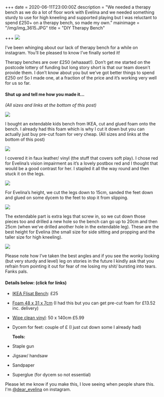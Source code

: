+++
date = 2020-06-11T23:00:00Z
description = "We needed a therapy bench as we do a lot of floor work with Evelina and we needed something sturdy to use for high kneeling and supported playing but I was reluctant to spend £250+ on a therapy bench, so made my own."
mainimage = "/img/img_3615.JPG"
title = "DIY Therapy Bench"

+++
![](/img/img_3615.JPG)

I’ve been whinging about our lack of therapy bench for a while on instagram. You’ll be pleased to know I’ve finally sorted it!

Therapy benches are over £250 (whaaaat!). Don’t get me started on the postcode lottery of funding but long story short is that our team doesn't provide them. I don’t know about you but we’ve got better things to spend £250 on! So I made one, at a fraction of the price and it’s working very well for us so far.

#### Shut up and tell me how you made it…

_(All sizes and links at the bottom of this post)_

![](/img/img_3985.PNG)

I bought an extendable kids bench from IKEA, cut and glued foam onto the bench. I already had this foam which is why I cut it down but you can actually just buy pre-cut foam for very cheap. (All sizes and links at the bottom of this post)

![](/img/img_3986.PNG)

I covered it in faux leather/ vinyl (the stuff that covers soft play). I chose red for Evelina’s vision impairment as it’s a lovely postbox red and I thought that would be a good contrast for her. I stapled it all the way round and then stuck it on the legs.

![](/img/screen-shot-2020-07-17-at-21-39-02.png)

For Evelina’s height, we cut the legs down to 15cm, sanded the feet down and glued on some dycem to the feet to stop it from slipping.

![](/img/img_9754.JPG)

The extendable part is extra legs that screw in, so we cut down those pieces too and drilled a new hole so the bench can go up to 20cm and then 25cm (when we’ve drilled another hole in the extendable leg). These are the best height for Evelina (the small size for side sitting and propping and the taller size for high kneeling).

![](/img/img_2104.JPG)

Please note how I’ve taken the best angles and if you see the wonky looking (but very sturdy and level) leg on stories in the future I kindly ask that you refrain from pointing it out for fear of me losing my shit/ bursting into tears. Fanks pals.

#### Details below: (click for links)

* [IKEA Flisat Bench](https://www.ikea.com/gb/en/p/flisat-childrens-table-50298418/): £25
* [Foam 48 x 31 x 7cm](https://www.anyfoam.co.uk/quote.php?product=rectangle&chosen=rectangle&variable=995&calc=635.6233184907315&thickness=7&len=48&width=31&unit=cm) (I had this but you can get pre-cut foam for £13.52 inc. delivery)
* [Wipe clean vinyl](https://www.ebay.co.uk/itm/COVENTRY-PVC-Leatherette-Faux-Leather-Vinyl-Available-in-35-Colours/153659023946?ssPageName=STRK%3AMEBIDX%3AIT&_trksid=p2057872.m2749.l2649): 50 x 140cm £5.99
* Dycem for feet: couple of £ (I just cut down some I already had)

  **Tools:**
* Staple gun
* Jigsaw/ handsaw
* Sandpaper
* Superglue (for dycem so not essential)

Please let me know if you make this, I love seeing when people share this. I'm [@dear_evelina](https://www.instagram.com/dear_evelina/) on instagram.